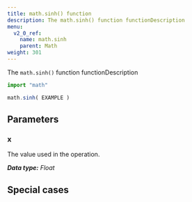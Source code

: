 ```yaml
---
title: math.sinh() function
description: The math.sinh() function functionDescription
menu:
  v2_0_ref:
    name: math.sinh
    parent: Math
weight: 301
---
```


The `math.sinh()` function functionDescription

```js
import "math"

math.sinh( EXAMPLE )
```

## Parameters

### x
The value used in the operation.

_**Data type:** Float_

## Special cases
```js

```
